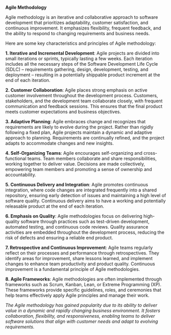 **Agile Methodology**

Agile methodology is an iterative and collaborative approach to software development that prioritizes adaptability, customer satisfaction, and continuous improvement. It emphasizes flexibility, frequent feedback, and the ability to respond to changing requirements and business needs. 

Here are some key characteristics and principles of Agile methodology:

**1. Iterative and Incremental Development**: Agile projects are divided into small iterations or sprints, typically lasting a few weeks. Each iteration includes all the necessary steps of the Software Development Life Cycle (SDLC) – requirements gathering, design, development, testing, and deployment – resulting in a potentially shippable product increment at the end of each iteration.

**2. Customer Collaboration**: Agile places strong emphasis on active customer involvement throughout the development process. Customers, stakeholders, and the development team collaborate closely, with frequent communication and feedback sessions. This ensures that the final product meets customer expectations and business objectives.

**3. Adaptive Planning**: Agile embraces change and recognizes that requirements are likely to evolve during the project. Rather than rigidly following a fixed plan, Agile projects maintain a dynamic and adaptive approach to planning. Requirements are continually refined, and the project adapts to accommodate changes and new insights.

**4. Self-Organizing Teams**: Agile encourages self-organizing and cross-functional teams. Team members collaborate and share responsibilities, working together to deliver value. Decisions are made collectively, empowering team members and promoting a sense of ownership and accountability.

**5. Continuous Delivery and Integration**: Agile promotes continuous integration, where code changes are integrated frequently into a shared repository, ensuring early detection of issues and maintaining a high level of software quality. Continuous delivery aims to have a working and potentially releasable product at the end of each iteration.

**6. Emphasis on Quality**: Agile methodologies focus on delivering high-quality software through practices such as test-driven development, automated testing, and continuous code reviews. Quality assurance activities are embedded throughout the development process, reducing the risk of defects and ensuring a reliable end product.

**7. Retrospective and Continuous Improvement**: Agile teams regularly reflect on their processes and performance through retrospectives. They identify areas for improvement, share lessons learned, and implement changes to enhance team productivity and product quality. Continuous improvement is a fundamental principle of Agile methodologies.

**8. Agile Frameworks**: Agile methodologies are often implemented through frameworks such as Scrum, Kanban, Lean, or Extreme Programming (XP). These frameworks provide specific guidelines, roles, and ceremonies that help teams effectively apply Agile principles and manage their work.

_The Agile methodology has gained popularity due to its ability to deliver value in a dynamic and rapidly changing business environment. It fosters collaboration, flexibility, and responsiveness, enabling teams to deliver software solutions that align with customer needs and adapt to evolving requirements._

